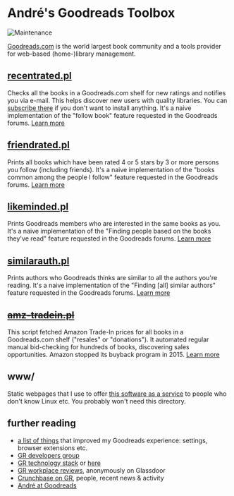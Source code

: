 # André's Goodreads Toolbox

![Maintenance](https://img.shields.io/maintenance/yes/2018.svg)

[Goodreads.com](http://www.goodreads.com/) is the world largest book community 
and a tools provider for web-based (home-)library management.


## [recentrated.pl](recentrated.md)

Checks all the books in a Goodreads.com shelf for new ratings and notifies you
via e-mail. This helps discover new users with quality libraries.
You can [subscribe there](https://andre-st.github.io/goodreads/) if you don't
want to install anything.
It's a naive implementation of the "follow book" feature requested in the Goodreads forums. 
[Learn more](recentrated.md)


## [friendrated.pl](friendrated.md)

Prints all books which have been rated 4 or 5 stars by 3 or more persons you
follow (including friends). It's a naive implementation of the "books common
among the people I follow" feature requested in the Goodreads forums.
[Learn more](friendrated.md)


## [likeminded.pl](likeminded.md)

Prints Goodreads members who are interested in the same books as you.
It's a naive implementation of the "Finding people based on the books they've read"
feature requested in the Goodreads forums.
[Learn more](likeminded.md)


## [similarauth.pl](similarauth.md)

Prints authors who Goodreads thinks are similar to all the authors you're reading.
It's a naive implementation of the "Finding [all] similar authors"
feature requested in the Goodreads forums.
[Learn more](likeminded.md)


## ~~[amz-tradein.pl](amz-tradein.md)~~

This script fetched Amazon Trade-In prices for all books in a Goodreads.com
shelf ("resales" or "donations"). It automated regular manual bid-checking for 
hundreds of books, discovering sales opportunities. Amazon stopped its buyback 
program in 2015.
[Learn more](amz-tradein.md)


## www/

Static webpages that I use to offer [this software as a service](https://andre-st.github.io/goodreads/) 
to people who don't know Linux etc. You probably won't need this directory.


## further reading 

- [a list of things](GOODTIPS.md) that improved my Goodreads experience: settings, browser extensions etc.
- [GR developers group](https://www.goodreads.com/group/show/8095-goodreads-developers)
- [GR technology stack](https://www.goodreads.com/jobs?id=597248#openPositions) or [here](https://www.glasswaves.co/selected_projects.txt)
- [GR workplace reviews](https://www.glassdoor.com/Reviews/Goodreads-Reviews-E684833.htm), anonymously on Glassdoor
- [Crunchbase on GR](https://www.crunchbase.com/organization/goodreads), people, recent news & activity 
- [André at Goodreads](https://www.goodreads.com/user/show/18418712-andr)
